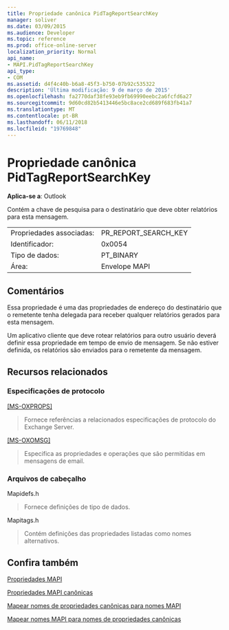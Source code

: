 ```yaml
---
title: Propriedade canônica PidTagReportSearchKey
manager: soliver
ms.date: 03/09/2015
ms.audience: Developer
ms.topic: reference
ms.prod: office-online-server
localization_priority: Normal
api_name:
- MAPI.PidTagReportSearchKey
api_type:
- COM
ms.assetid: d4f4c40b-b6a8-45f3-b750-07b92c535322
description: 'Última modificação: 9 de março de 2015'
ms.openlocfilehash: fa2770daf38fe93eb9fb69990eebc2a6fcfd6a27
ms.sourcegitcommit: 9d60cd82b5413446e5bc8ace2cd689f683fb41a7
ms.translationtype: MT
ms.contentlocale: pt-BR
ms.lasthandoff: 06/11/2018
ms.locfileid: "19769848"
---
```

# <a name="pidtagreportsearchkey-canonical-property"></a>Propriedade canônica PidTagReportSearchKey

  
  
**Aplica-se a**: Outlook 
  
Contém a chave de pesquisa para o destinatário que deve obter relatórios para esta mensagem.
  
|||
|:-----|:-----|
|Propriedades associadas:  <br/> |PR_REPORT_SEARCH_KEY  <br/> |
|Identificador:  <br/> |0x0054  <br/> |
|Tipo de dados:  <br/> |PT_BINARY  <br/> |
|Área:  <br/> |Envelope MAPI  <br/> |
   
## <a name="remarks"></a>Comentários

Essa propriedade é uma das propriedades de endereço do destinatário que o remetente tenha delegada para receber qualquer relatórios gerados para esta mensagem.
  
Um aplicativo cliente que deve rotear relatórios para outro usuário deverá definir essa propriedade em tempo de envio de mensagem. Se não estiver definida, os relatórios são enviados para o remetente da mensagem.
  
## <a name="related-resources"></a>Recursos relacionados

### <a name="protocol-specifications"></a>Especificações de protocolo

[[MS-OXPROPS]](http://msdn.microsoft.com/library/f6ab1613-aefe-447d-a49c-18217230b148%28Office.15%29.aspx)
  
> Fornece referências a relacionados especificações de protocolo do Exchange Server.
    
[[MS-OXOMSG]](http://msdn.microsoft.com/library/daa9120f-f325-4afb-a738-28f91049ab3c%28Office.15%29.aspx)
  
> Especifica as propriedades e operações que são permitidas em mensagens de email.
    
### <a name="header-files"></a>Arquivos de cabeçalho

Mapidefs.h
  
> Fornece definições de tipo de dados.
    
Mapitags.h
  
> Contém definições das propriedades listadas como nomes alternativos.
    
## <a name="see-also"></a>Confira também



[Propriedades MAPI](mapi-properties.md)
  
[Propriedades MAPI canônicas](mapi-canonical-properties.md)
  
[Mapear nomes de propriedades canônicas para nomes MAPI](mapping-canonical-property-names-to-mapi-names.md)
  
[Mapear nomes MAPI para nomes de propriedades canônicas](mapping-mapi-names-to-canonical-property-names.md)

